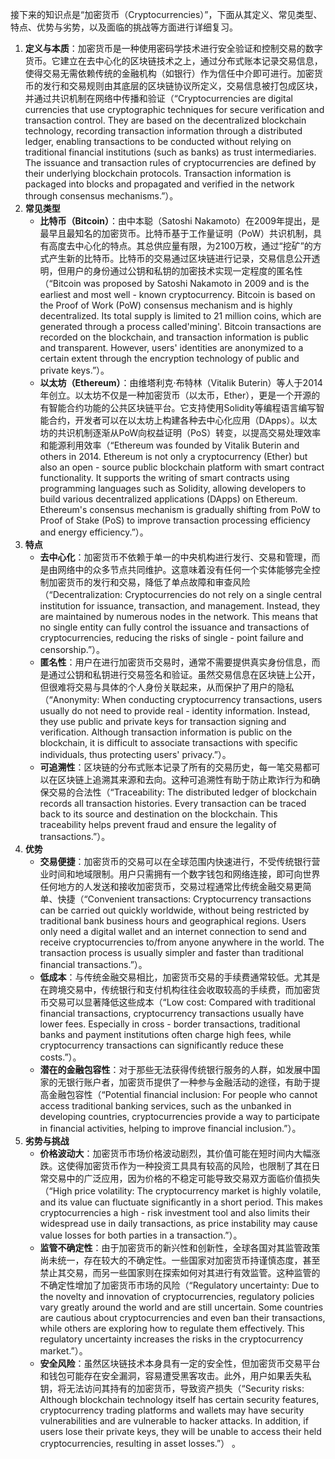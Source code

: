 接下来的知识点是“加密货币（Cryptocurrencies）”，下面从其定义、常见类型、特点、优势与劣势，以及面临的挑战等方面进行详细复习。
1. **定义与本质**：加密货币是一种使用密码学技术进行安全验证和控制交易的数字货币。它建立在去中心化的区块链技术之上，通过分布式账本记录交易信息，使得交易无需依赖传统的金融机构（如银行）作为信任中介即可进行。加密货币的发行和交易规则由其底层的区块链协议所定义，交易信息被打包成区块，并通过共识机制在网络中传播和验证（“Cryptocurrencies are digital currencies that use cryptographic techniques for secure verification and transaction control. They are based on the decentralized blockchain technology, recording transaction information through a distributed ledger, enabling transactions to be conducted without relying on traditional financial institutions (such as banks) as trust intermediaries. The issuance and transaction rules of cryptocurrencies are defined by their underlying blockchain protocols. Transaction information is packaged into blocks and propagated and verified in the network through consensus mechanisms.”）。
2. **常见类型**
    - **比特币（Bitcoin）**：由中本聪（Satoshi Nakamoto）在2009年提出，是最早且最知名的加密货币。比特币基于工作量证明（PoW）共识机制，具有高度去中心化的特点。其总供应量有限，为2100万枚，通过“挖矿”的方式产生新的比特币。比特币的交易通过区块链进行记录，交易信息公开透明，但用户的身份通过公钥和私钥的加密技术实现一定程度的匿名性（“Bitcoin was proposed by Satoshi Nakamoto in 2009 and is the earliest and most well - known cryptocurrency. Bitcoin is based on the Proof of Work (PoW) consensus mechanism and is highly decentralized. Its total supply is limited to 21 million coins, which are generated through a process called'mining'. Bitcoin transactions are recorded on the blockchain, and transaction information is public and transparent. However, users' identities are anonymized to a certain extent through the encryption technology of public and private keys.”）。
    - **以太坊（Ethereum）**：由维塔利克·布特林（Vitalik Buterin）等人于2014年创立。以太坊不仅是一种加密货币（以太币，Ether），更是一个开源的有智能合约功能的公共区块链平台。它支持使用Solidity等编程语言编写智能合约，开发者可以在以太坊上构建各种去中心化应用（DApps）。以太坊的共识机制逐渐从PoW向权益证明（PoS）转变，以提高交易处理效率和能源利用效率（“Ethereum was founded by Vitalik Buterin and others in 2014. Ethereum is not only a cryptocurrency (Ether) but also an open - source public blockchain platform with smart contract functionality. It supports the writing of smart contracts using programming languages such as Solidity, allowing developers to build various decentralized applications (DApps) on Ethereum. Ethereum's consensus mechanism is gradually shifting from PoW to Proof of Stake (PoS) to improve transaction processing efficiency and energy efficiency.”）。
3. **特点**
    - **去中心化**：加密货币不依赖于单一的中央机构进行发行、交易和管理，而是由网络中的众多节点共同维护。这意味着没有任何一个实体能够完全控制加密货币的发行和交易，降低了单点故障和审查风险（“Decentralization: Cryptocurrencies do not rely on a single central institution for issuance, transaction, and management. Instead, they are maintained by numerous nodes in the network. This means that no single entity can fully control the issuance and transactions of cryptocurrencies, reducing the risks of single - point failure and censorship.”）。
    - **匿名性**：用户在进行加密货币交易时，通常不需要提供真实身份信息，而是通过公钥和私钥进行交易签名和验证。虽然交易信息在区块链上公开，但很难将交易与具体的个人身份关联起来，从而保护了用户的隐私（“Anonymity: When conducting cryptocurrency transactions, users usually do not need to provide real - identity information. Instead, they use public and private keys for transaction signing and verification. Although transaction information is public on the blockchain, it is difficult to associate transactions with specific individuals, thus protecting users' privacy.”）。
    - **可追溯性**：区块链的分布式账本记录了所有的交易历史，每一笔交易都可以在区块链上追溯其来源和去向。这种可追溯性有助于防止欺诈行为和确保交易的合法性（“Traceability: The distributed ledger of blockchain records all transaction histories. Every transaction can be traced back to its source and destination on the blockchain. This traceability helps prevent fraud and ensure the legality of transactions.”）。
4. **优势**
    - **交易便捷**：加密货币的交易可以在全球范围内快速进行，不受传统银行营业时间和地域限制。用户只需拥有一个数字钱包和网络连接，即可向世界任何地方的人发送和接收加密货币，交易过程通常比传统金融交易更简单、快捷（“Convenient transactions: Cryptocurrency transactions can be carried out quickly worldwide, without being restricted by traditional bank business hours and geographical regions. Users only need a digital wallet and an internet connection to send and receive cryptocurrencies to/from anyone anywhere in the world. The transaction process is usually simpler and faster than traditional financial transactions.”）。
    - **低成本**：与传统金融交易相比，加密货币交易的手续费通常较低。尤其是在跨境交易中，传统银行和支付机构往往会收取较高的手续费，而加密货币交易可以显著降低这些成本（“Low cost: Compared with traditional financial transactions, cryptocurrency transactions usually have lower fees. Especially in cross - border transactions, traditional banks and payment institutions often charge high fees, while cryptocurrency transactions can significantly reduce these costs.”）。
    - **潜在的金融包容性**：对于那些无法获得传统银行服务的人群，如发展中国家的无银行账户者，加密货币提供了一种参与金融活动的途径，有助于提高金融包容性（“Potential financial inclusion: For people who cannot access traditional banking services, such as the unbanked in developing countries, cryptocurrencies provide a way to participate in financial activities, helping to improve financial inclusion.”）。
5. **劣势与挑战**
    - **价格波动大**：加密货币市场价格波动剧烈，其价值可能在短时间内大幅涨跌。这使得加密货币作为一种投资工具具有较高的风险，也限制了其在日常交易中的广泛应用，因为价格的不稳定可能导致交易双方面临价值损失（“High price volatility: The cryptocurrency market is highly volatile, and its value can fluctuate significantly in a short period. This makes cryptocurrencies a high - risk investment tool and also limits their widespread use in daily transactions, as price instability may cause value losses for both parties in a transaction.”）。
    - **监管不确定性**：由于加密货币的新兴性和创新性，全球各国对其监管政策尚未统一，存在较大的不确定性。一些国家对加密货币持谨慎态度，甚至禁止其交易，而另一些国家则在探索如何对其进行有效监管。这种监管的不确定性增加了加密货币市场的风险（“Regulatory uncertainty: Due to the novelty and innovation of cryptocurrencies, regulatory policies vary greatly around the world and are still uncertain. Some countries are cautious about cryptocurrencies and even ban their transactions, while others are exploring how to regulate them effectively. This regulatory uncertainty increases the risks in the cryptocurrency market.”）。
    - **安全风险**：虽然区块链技术本身具有一定的安全性，但加密货币交易平台和钱包可能存在安全漏洞，容易遭受黑客攻击。此外，用户如果丢失私钥，将无法访问其持有的加密货币，导致资产损失（“Security risks: Although blockchain technology itself has certain security features, cryptocurrency trading platforms and wallets may have security vulnerabilities and are vulnerable to hacker attacks. In addition, if users lose their private keys, they will be unable to access their held cryptocurrencies, resulting in asset losses.”） 。 

